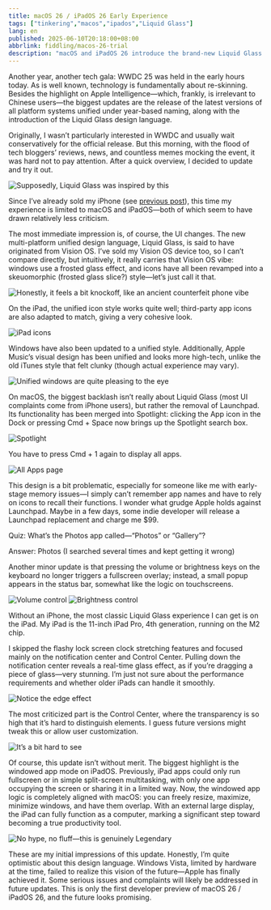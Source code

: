 ```yaml
---
title: macOS 26 / iPadOS 26 Early Experience
tags: ["tinkering","macos","ipados","Liquid Glass"]
lang: en
published: 2025-06-10T20:18:00+08:00
abbrlink: fiddling/macos-26-trial
description: "macOS and iPadOS 26 introduce the brand-new Liquid Glass design language, refreshing the interface style with more modern icons and window effects. Especially notable is the windowed app mode on iPad, marking its shift toward a productivity tool. However, some design choices, like the transparent Control Center and the integration of Launchpad, have sparked controversy, indicating that user experience still needs refinement. Despite its flaws, this update lays a solid foundation for future development and is worth looking forward to."
---
```


Another year, another tech gala: WWDC 25 was held in the early hours today. As is well known, technology is fundamentally about re-skinning. Besides the highlight on Apple Intelligence—which, frankly, is irrelevant to Chinese users—the biggest updates are the release of the latest versions of all platform systems unified under year-based naming, along with the introduction of the Liquid Glass design language.

Originally, I wasn’t particularly interested in WWDC and usually wait conservatively for the official release. But this morning, with the flood of tech bloggers’ reviews, news, and countless memes mocking the event, it was hard not to pay attention. After a quick overview, I decided to update and try it out.

![Supposedly, Liquid Glass was inspired by this](https://blog-img.shinya.click/2025/10a1a04fe5272425d5df103b0403286b.png)

Since I’ve already sold my iPhone (see [previous post](/en/fiddling/one-month-using-android)), this time my experience is limited to macOS and iPadOS—both of which seem to have drawn relatively less criticism.

The most immediate impression is, of course, the UI changes. The new multi-platform unified design language, Liquid Glass, is said to have originated from Vision OS. I’ve sold my Vision OS device too, so I can’t compare directly, but intuitively, it really carries that Vision OS vibe: windows use a frosted glass effect, and icons have all been revamped into a skeuomorphic (frosted glass slice?) style—let’s just call it that.

![Honestly, it feels a bit knockoff, like an ancient counterfeit phone vibe](https://blog-img.shinya.click/2025/a8cf24e6e65fb60e3b12459b13dd7b80.png)

On the iPad, the unified icon style works quite well; third-party app icons are also adapted to match, giving a very cohesive look.

![iPad icons](https://blog-img.shinya.click/2025/7c1c0ec885660f91df41053898c0cd88.PNG)

Windows have also been updated to a unified style. Additionally, Apple Music’s visual design has been unified and looks more high-tech, unlike the old iTunes style that felt clunky (though actual experience may vary).

![Unified windows are quite pleasing to the eye](https://blog-img.shinya.click/2025/7b73e36fb041c8dc5e7ff9aad0faeb57.png)

On macOS, the biggest backlash isn’t really about Liquid Glass (most UI complaints come from iPhone users), but rather the removal of Launchpad. Its functionality has been merged into Spotlight: clicking the App icon in the Dock or pressing Cmd + Space now brings up the Spotlight search box.

![Spotlight](https://blog-img.shinya.click/2025/4b190a366a67d3f5dc14bea1491ebb92.png)

You have to press Cmd + 1 again to display all apps.

![All Apps page](https://blog-img.shinya.click/2025/9b74ffbd1b34ef15ef5b320135c653d7.png)

This design is a bit problematic, especially for someone like me with early-stage memory issues—I simply can’t remember app names and have to rely on icons to recall their functions. I wonder what grudge Apple holds against Launchpad. Maybe in a few days, some indie developer will release a Launchpad replacement and charge me $99.

Quiz: What’s the Photos app called—“Photos” or “Gallery”?

Answer: Photos (I searched several times and kept getting it wrong)

Another minor update is that pressing the volume or brightness keys on the keyboard no longer triggers a fullscreen overlay; instead, a small popup appears in the status bar, somewhat like the logic on touchscreens.

![Volume control](https://blog-img.shinya.click/2025/85841f6a20fe5bc87d2e4e7036e7e1ec.png)
![Brightness control](https://blog-img.shinya.click/2025/c781da9ec7dfac96e7588a8faa047df5.png)

Without an iPhone, the most classic Liquid Glass experience I can get is on the iPad. My iPad is the 11-inch iPad Pro, 4th generation, running on the M2 chip.

I skipped the flashy lock screen clock stretching features and focused mainly on the notification center and Control Center. Pulling down the notification center reveals a real-time glass effect, as if you’re dragging a piece of glass—very stunning. I’m just not sure about the performance requirements and whether older iPads can handle it smoothly.

![Notice the edge effect](https://blog-img.shinya.click/2025/acbdd751ce6b1ca0c76301c826274aea.PNG)

The most criticized part is the Control Center, where the transparency is so high that it’s hard to distinguish elements. I guess future versions might tweak this or allow user customization.

![It’s a bit hard to see](https://blog-img.shinya.click/2025/e4cd043a2db8acf7c8a5d12f3c90065e.PNG)

Of course, this update isn’t without merit. The biggest highlight is the windowed app mode on iPadOS. Previously, iPad apps could only run fullscreen or in simple split-screen multitasking, with only one app occupying the screen or sharing it in a limited way. Now, the windowed app logic is completely aligned with macOS: you can freely resize, maximize, minimize windows, and have them overlap. With an external large display, the iPad can fully function as a computer, marking a significant step toward becoming a true productivity tool.

![No hype, no fluff—this is genuinely Legendary](https://blog-img.shinya.click/2025/4846d5e04b7811a0435573f43d26dfec.PNG)

These are my initial impressions of this update. Honestly, I’m quite optimistic about this design language. Windows Vista, limited by hardware at the time, failed to realize this vision of the future—Apple has finally achieved it. Some serious issues and complaints will likely be addressed in future updates. This is only the first developer preview of macOS 26 / iPadOS 26, and the future looks promising.